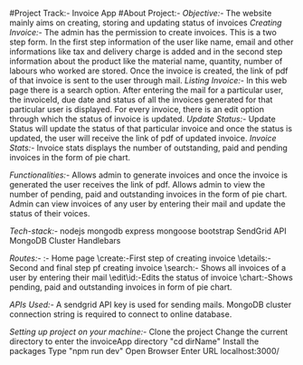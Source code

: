 #Project Track:-
Invoice App
#About Project:-
*Objective:-*
The website mainly aims on creating, storing and updating status of invoices
*Creating Invoice:-*
The admin has the permission to create invoices. This is a two step form. In the first step information of the user like name, email and other informations like tax and delivery charge is added and in the second step information about the product like the material name, quantity, number of labours who worked are stored. Once the invoice is created, the link of pdf of that invoice is sent to the user through mail.
*Listing Invoice:-*
In this web page there is a search option. After entering the mail for a particular user, the invoiceId, due date and status of all the invoices generated for that particular user is displayed. For every invoice, there is an edit option through which the status of invoice is updated.
*Update Status:-*
Update Status will update the status of that particular invoice and once the status is updated, the user will receive the link of pdf of updated invoice.
*Invoice Stats:-*
Invoice stats displays the number of outstanding, paid and pending invoices in the form of pie chart.

*Functionalities:-*
Allows admin to generate invoices and once the invoice is generated the user receives the link of pdf.
Allows admin to view the number of pending, paid and outstanding invoices in the form of pie chart.
Admin can view invoices of any user by entering their mail and update the status of their voices.

*Tech-stack:-*
nodejs
mongodb
express
mongoose
bootstrap
SendGrid API
MongoDB Cluster
Handlebars

*Routes:-*
\:- Home page
\create:-First step of creating invoice
\details:-Second and final step pf creating invoice
\search:- Shows all invoices of a user by entering their mail
\edit\id:-Edits the status of invoice
\chart:-Shows pending, paid and outstanding invoices in form of pie chart.

*APIs Used:-*
A sendgrid API key is used for sending mails.
MongoDB cluster connection string is required to connect to online database.

*Setting up project on your machine:-*
Clone the project
Change the current directory to enter the invoiceApp directory "cd dirName"
Install the packages
Type "npm run dev"
Open Browser
Enter URL localhost:3000/


